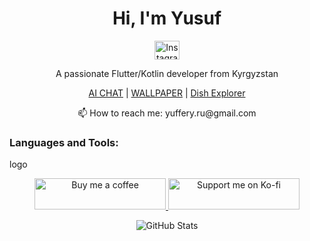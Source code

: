 <h1 align="center">Hi, I'm Yusuf</h1>

<p align="center">
  <a href="https://instagram.com/yuffery" target="_blank">
    <img src="https://raw.githubusercontent.com/rahuldkjain/github-profile-readme-generator/master/src/images/icons/Social/instagram.svg" alt="Instagram" height="30" width="40" />
  </a>
</p>

<p align="center">
  A passionate Flutter/Kotlin developer from Kyrgyzstan
</p>

<p align="center">
  <a href="https://github.com/yuffex/GoogleChatAiJetpackCompose">AI CHAT</a> | <a href="[https://github.com/yuffex/ToDoList](https://github.com/yuffex/TheCatAPiWallpapers)">WALLPAPER</a> | <a href="https://github.com/yuffex/Dish-Explorer">Dish Explorer</a>
</p>

<p align="center">
  📫 How to reach me: yuffery.ru@gmail.com
</p>

<h3 align="left">Languages and Tools:</h3>
<p align="left">
logo
</p>

<p align="center">
  <a href="https://www.buymeacoffee.com/yufex">
    <img src="https://cdn.buymeacoffee.com/buttons/v2/default-yellow.png" height="50" width="210" alt="Buy me a coffee" />
  </a>
  <a href="https://ko-fi.com/yufex">
    <img src="https://cdn.ko-fi.com/cdn/kofi3.png?v=3" height="50" width="210" alt="Support me on Ko-fi" />
  </a>
</p>

<p align="center">
  <img src="https://github-readme-stats.vercel.app/api?username=yuffex&show_icons=true&locale=en" alt="GitHub Stats" />
</p>
